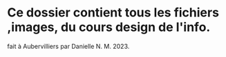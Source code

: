# Ce dossier contient tous les fichiers ,images, du cours design de l'info.
fait à Aubervilliers par Danielle N. M.
2023.
